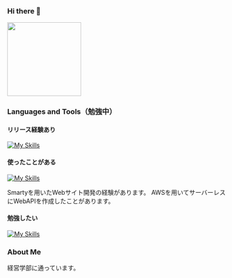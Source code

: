 ### Hi there 👋
<p align="left>
  <a href="https://github.com/futaba3">
    <img height="170px" src="https://github-readme-stats.vercel.app/api/top-langs/?username=futaba3&layout=compact&theme=tokyonight">
  </a>
</p>

### Languages and Tools（勉強中）
#### リリース経験あり
[![My Skills](https://skillicons.dev/icons?i=swift,firebase,html,css,jquery,netlify)](https://skillicons.dev)

#### 使ったことがある
[![My Skills](https://skillicons.dev/icons?i=figma,php,laravel,docker,js,nodejs,vuejs,aws,postman,react)](https://skillicons.dev)

Smartyを用いたWebサイト開発の経験があります。
AWSを用いてサーバーレスにWebAPIを作成したことがあります。

#### 勉強したい
[![My Skills](https://skillicons.dev/icons?i=kotlin,flutter)](https://skillicons.dev)

### About Me
経営学部に通っています。

<!--
**futaba3/futaba3** is a ✨ _special_ ✨ repository because its `README.md` (this file) appears on your GitHub profile.

<a href="https://github.com/futaba3">
    <img height="170px" src="https://github-readme-stats.vercel.app/api?username=futaba3&show_icons=true&theme=tokyonight">
  </a>
  
Here are some ideas to get you started:

- 🔭 I’m currently working on ...
- 🌱 I’m currently learning ...
- 👯 I’m looking to collaborate on ...
- 🤔 I’m looking for help with ...
- 💬 Ask me about ...
- 📫 How to reach me: ...
- 😄 Pronouns: ...
- ⚡ Fun fact: ...
-->
